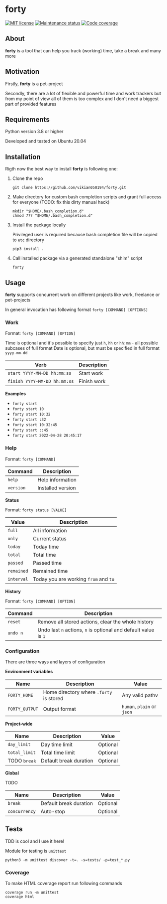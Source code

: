 # forty

[![MIT license][license-badge]][license-url]
[![Maintenance status][status-badge]][status-url]
[![Code coverage][coverage-badge]][coverage-url]

## About

**forty** is a tool that can help you track (working) time, take a break and many more

## Motivation

Firstly, **forty** is a pet-project

Secondly, there are a lot of flexible and powerful time and work trackers but from my point of view all of them is too complex and I don't need a biggest part of provided features

## Requirements

Python version 3.8 or higher

Developed and tested on Ubuntu 20.04

## Installation

Rigth now the best way to install **forty** is following one:
1. Clone the repo
    ```
    git clone https://github.com/vikian050194/forty.git
    ```
2. Make directory for custom bash completion scripts and grant full access for everyone (TODO: fix this dirty manual hack)
    ```
    mkdir "$HOME/.bash_completion.d"
    chmod 777 "$HOME/.bash_completion.d"
    ```
3. Install the package locally

   Privileged user is required because bash completion file will be copied to `etc` directory
    ```
    pip3 install .
    ```
4. Call installed package via a generated standalone "shim" script
    ```
    forty
    ```

## Usage

**forty** supports concurrent work on different projects like work, freelance or pet-projects

In general invocation has following format `forty [COMMAND] [OPTIONS]`

### Work

Format: `forty [COMMAND] [OPTION]`

Time is optional and it's possible to specify just `h`, `hh` or `hh:mm` - all possible subcases of full format
Date is optional, but must be specified in full format `yyyy-mm-dd`

| Verb | Description |
| --- | --- |
| `start YYYY-MM-DD hh:mm:ss` | Start work |
| `finish YYYY-MM-DD hh:mm:ss` | Finish work |

**Examples**

- `forty start`
- `forty start 10`
- `forty start 10:32`
- `forty start :32`
- `forty start 10:32:45`
- `forty start ::45`
- `forty start 2022-04-28 20:45:17`

### Help

Format: `forty [COMMAND]`

| Command | Description |
| --- | --- |
| `help` | Help information |
| `version` | Installed version |

**Status**

Format: `forty status [VALUE]`

| Value | Description |
| --- | --- |
| `full` | All information |
| `only` | Current status |
| `today` | Today time |
| `total` | Total time |
| `passed` | Passed time |
| `remained` | Remained time |
| `interval` | Today you are working `from` and `to` |

**History**

Format: `forty [COMMAND] [OPTION]`

| Command | Description |
| --- | --- |
| `reset` | Remove all stored actions, clear the whole history |
| `undo n` | Undo last `n` actions, `n` is optional and default value is `1` |

### Configuration

There are three ways and layers of configuration

**Environment variables**

| Name | Description | Value |
| --- | --- | --- |
| `FORTY_HOME` | Home directory where `.forty` is stored | Any valid pathv|
| `FORTY_OUTPUT` | Output format | `human`, `plain` or `json` |

**Project-wide**

| Name | Description | Value |
| --- | --- | --- |
| `day_limit` | Day time limit | Optional |
| `total_limit` | Total time limit | Optional |
| TODO `break` | Default break duration | Optional |

**Global**

TODO

| Name | Description | Value |
| --- | --- | --- |
| `break` | Default break duration | Optional |
| `concurrency` | Auto-stop | Optional |

## Tests

TDD is cool and I use it here!

Module for testing is `unittest`

```
python3 -m unittest discover -t=. -s=tests/ -p=test_*.py
```

### Coverage

To make HTML coverage report run following commands

```
coverage run -m unittest
coverage html
```


[status-url]: https://github.com/vikian050194/forty/pulse
[status-badge]: https://img.shields.io/github/last-commit/vikian050194/forty.svg

[license-url]: https://github.com/vikian050194/forty/blob/master/LICENSE
[license-badge]: https://img.shields.io/github/license/vikian050194/forty.svg

[coverage-url]: https://codecov.io/gh/vikian050194/forty
[coverage-badge]: https://img.shields.io/codecov/c/github/vikian050194/forty
